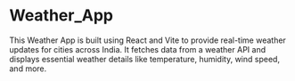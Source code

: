# Weather_App
This Weather App is built using React and Vite to provide real-time weather updates for cities across India. It fetches data from a weather API and displays essential weather details like temperature, humidity, wind speed, and more.
